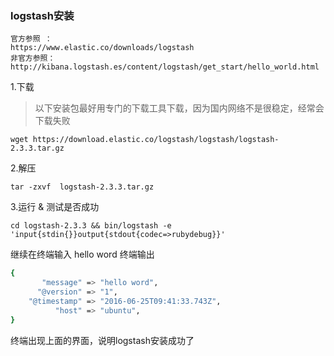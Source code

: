 ### logstash安装
```
官方参照 ：
https://www.elastic.co/downloads/logstash
非官方参照：
http://kibana.logstash.es/content/logstash/get_start/hello_world.html
```

1.下载
> 以下安装包最好用专门的下载工具下载，因为国内网络不是很稳定，经常会下载失败
```
wget https://download.elastic.co/logstash/logstash/logstash-2.3.3.tar.gz
```
2.解压
```
tar -zxvf  logstash-2.3.3.tar.gz
```

3.运行 & 测试是否成功
```
cd logstash-2.3.3 && bin/logstash -e 'input{stdin{}}output{stdout{codec=>rubydebug}}'

```
继续在终端输入 hello word
终端输出
```bash
{
       "message" => "hello word",
      "@version" => "1",
    "@timestamp" => "2016-06-25T09:41:33.743Z",
          "host" => "ubuntu",
}
```
终端出现上面的界面，说明logstash安装成功了